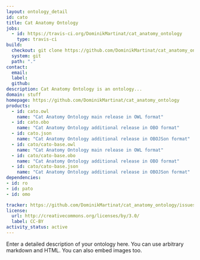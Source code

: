 ```yaml
---
layout: ontology_detail
id: cato
title: Cat Anatomy Ontology
jobs:
  - id: https://travis-ci.org/DominikMartinat/cat_anatomy_ontology
    type: travis-ci
build:
  checkout: git clone https://github.com/DominikMartinat/cat_anatomy_ontology.git
  system: git
  path: "."
contact:
  email: 
  label: 
  github: 
description: Cat Anatomy Ontology is an ontology...
domain: stuff
homepage: https://github.com/DominikMartinat/cat_anatomy_ontology
products:
  - id: cato.owl
    name: "Cat Anatomy Ontology main release in OWL format"
  - id: cato.obo
    name: "Cat Anatomy Ontology additional release in OBO format"
  - id: cato.json
    name: "Cat Anatomy Ontology additional release in OBOJSon format"
  - id: cato/cato-base.owl
    name: "Cat Anatomy Ontology main release in OWL format"
  - id: cato/cato-base.obo
    name: "Cat Anatomy Ontology additional release in OBO format"
  - id: cato/cato-base.json
    name: "Cat Anatomy Ontology additional release in OBOJSon format"
dependencies:
- id: ro
- id: pato
- id: omo

tracker: https://github.com/DominikMartinat/cat_anatomy_ontology/issues
license:
  url: http://creativecommons.org/licenses/by/3.0/
  label: CC-BY
activity_status: active
---
```


Enter a detailed description of your ontology here. You can use arbitrary markdown and HTML.
You can also embed images too.

